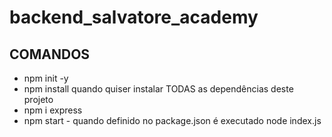 # backend_salvatore_academy

## COMANDOS
* npm init -y 
* npm install quando quiser instalar TODAS as dependências deste projeto
* npm i express
* npm start - quando definido no package.json é executado node index.js